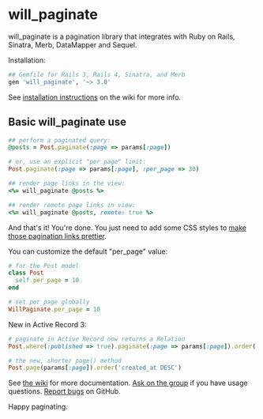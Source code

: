 # will_paginate

will_paginate is a pagination library that integrates with Ruby on Rails, Sinatra, Merb, DataMapper and Sequel.

Installation:

``` ruby
## Gemfile for Rails 3, Rails 4, Sinatra, and Merb
gem 'will_paginate', '~> 3.0'
```

See [installation instructions][install] on the wiki for more info.


## Basic will_paginate use

``` ruby
## perform a paginated query:
@posts = Post.paginate(:page => params[:page])

# or, use an explicit "per page" limit:
Post.paginate(:page => params[:page], :per_page => 30)

## render page links in the view:
<%= will_paginate @posts %>

## render remote page links in view:
<%= will_paginate @posts, remote: true %>
```

And that's it! You're done. You just need to add some CSS styles to [make those pagination links prettier][css].

You can customize the default "per_page" value:

``` ruby
# for the Post model
class Post
  self.per_page = 10
end

# set per_page globally
WillPaginate.per_page = 10
```

New in Active Record 3:

``` ruby
# paginate in Active Record now returns a Relation
Post.where(:published => true).paginate(:page => params[:page]).order('id DESC')

# the new, shorter page() method
Post.page(params[:page]).order('created_at DESC')
```

See [the wiki][wiki] for more documentation. [Ask on the group][group] if you have usage questions. [Report bugs][issues] on GitHub.

Happy paginating.


[wiki]: https://github.com/mislav/will_paginate/wiki
[install]: https://github.com/mislav/will_paginate/wiki/Installation "will_paginate installation"
[group]: http://groups.google.com/group/will_paginate "will_paginate discussion and support group"
[issues]: https://github.com/mislav/will_paginate/issues
[css]: http://mislav.uniqpath.com/will_paginate/
